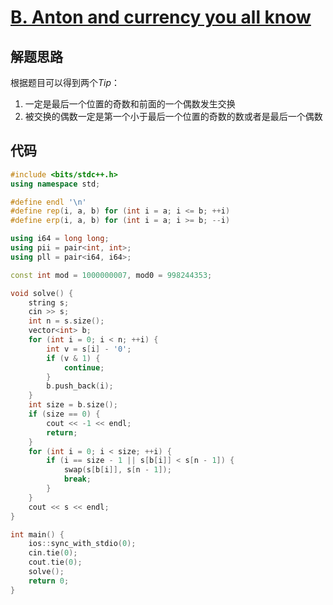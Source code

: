 # [B. Anton and currency you all know](https://codeforces.com/contest/508/problem/B)

## 解题思路

根据题目可以得到两个$Tip$：

1. 一定是最后一个位置的奇数和前面的一个偶数发生交换
2. 被交换的偶数一定是第一个小于最后一个位置的奇数的数或者是最后一个偶数

## 代码

```cpp
#include <bits/stdc++.h>
using namespace std;

#define endl '\n'
#define rep(i, a, b) for (int i = a; i <= b; ++i)
#define erp(i, a, b) for (int i = a; i >= b; --i)

using i64 = long long;
using pii = pair<int, int>;
using pll = pair<i64, i64>;

const int mod = 1000000007, mod0 = 998244353;

void solve() {
    string s;
    cin >> s;
    int n = s.size();
    vector<int> b;
    for (int i = 0; i < n; ++i) {
        int v = s[i] - '0';
        if (v & 1) {
            continue;
        }
        b.push_back(i);
    }
    int size = b.size();
    if (size == 0) {
        cout << -1 << endl;
        return;
    }
    for (int i = 0; i < size; ++i) {
        if (i == size - 1 || s[b[i]] < s[n - 1]) {
            swap(s[b[i]], s[n - 1]);
            break;
        }
    }
    cout << s << endl;
}

int main() {
    ios::sync_with_stdio(0);
    cin.tie(0);
    cout.tie(0);
    solve();
    return 0;
}
```